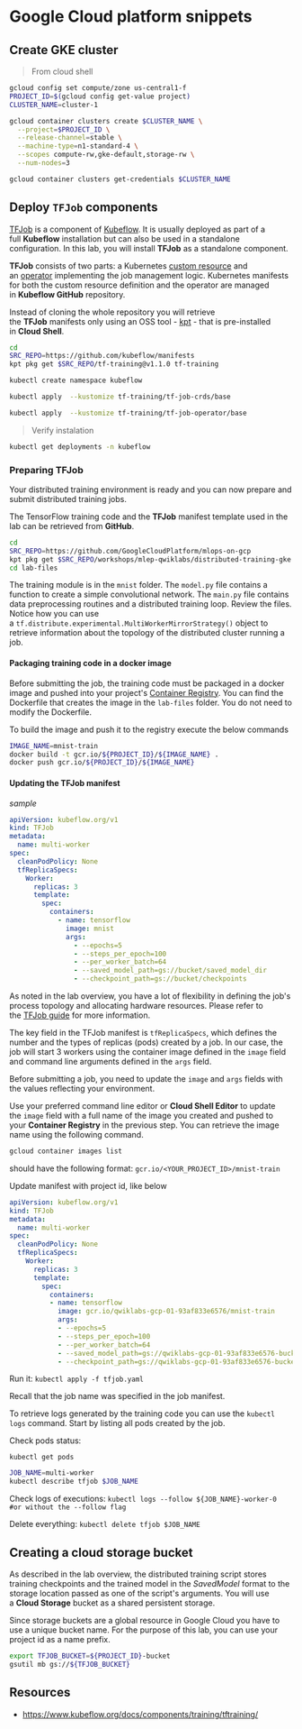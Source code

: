 # Google Cloud platform snippets


## Create GKE cluster
> From cloud shell


```bash
gcloud config set compute/zone us-central1-f
PROJECT_ID=$(gcloud config get-value project)
CLUSTER_NAME=cluster-1
```

```bash
gcloud container clusters create $CLUSTER_NAME \
  --project=$PROJECT_ID \
  --release-channel=stable \
  --machine-type=n1-standard-4 \
  --scopes compute-rw,gke-default,storage-rw \
  --num-nodes=3
```

```bash
gcloud container clusters get-credentials $CLUSTER_NAME
```


## Deploy `TFJob` components

[TFJob](https://www.kubeflow.org/docs/components/training/tftraining/) is a component of [Kubeflow](https://www.kubeflow.org/). It is usually deployed as part of a full **Kubeflow** installation but can also be used in a standalone configuration. In this lab, you will install **TFJob** as a standalone component.

**TFJob** consists of two parts: a Kubernetes [custom resource](https://kubernetes.io/docs/concepts/extend-kubernetes/api-extension/custom-resources/) and an [operator](https://kubernetes.io/docs/concepts/extend-kubernetes/operator/) implementing the job management logic. Kubernetes manifests for both the custom resource definition and the operator are managed in **Kubeflow GitHub** repository.

Instead of cloning the whole repository you will retrieve the **TFJob** manifests only using an OSS tool - [kpt](https://googlecontainertools.github.io/kpt/) - that is pre-installed in **Cloud Shell**.

```bash
cd
SRC_REPO=https://github.com/kubeflow/manifests
kpt pkg get $SRC_REPO/tf-training@v1.1.0 tf-training
```

```bash
kubectl create namespace kubeflow
```

```bash
kubectl apply  --kustomize tf-training/tf-job-crds/base
```

```bash
kubectl apply  --kustomize tf-training/tf-job-operator/base
```

> Verify instalation

```bash
kubectl get deployments -n kubeflow
```

### Preparing TFJob
Your distributed training environment is ready and you can now prepare and submit distributed training jobs.

The TensorFlow training code and the **TFJob** manifest template used in the lab can be retrieved from **GitHub**.

```bash
cd
SRC_REPO=https://github.com/GoogleCloudPlatform/mlops-on-gcp
kpt pkg get $SRC_REPO/workshops/mlep-qwiklabs/distributed-training-gke lab-files
cd lab-files

```

The training module is in the `mnist` folder. The `model.py` file contains a function to create a simple convolutional network. The `main.py` file contains data preprocessing routines and a distributed training loop. Review the files. Notice how you can use a `tf.distribute.experimental.MultiWorkerMirrorStrategy()` object to retrieve information about the topology of the distributed cluster running a job.


#### Packaging training code in a docker image

Before submitting the job, the training code must be packaged in a docker image and pushed into your project's [Container Registry](https://cloud.google.com/container-registry). You can find the Dockerfile that creates the image in the `lab-files` folder. You do not need to modify the Dockerfile.

To build the image and push it to the registry execute the below commands

```bash
IMAGE_NAME=mnist-train
docker build -t gcr.io/${PROJECT_ID}/${IMAGE_NAME} .
docker push gcr.io/${PROJECT_ID}/${IMAGE_NAME}
```

#### Updating the TFJob manifest

_sample_
```yaml
apiVersion: kubeflow.org/v1
kind: TFJob
metadata:
  name: multi-worker
spec:
  cleanPodPolicy: None
  tfReplicaSpecs:
    Worker:
      replicas: 3
      template:
        spec:
          containers:
            - name: tensorflow
              image: mnist
              args:
                - --epochs=5
                - --steps_per_epoch=100
                - --per_worker_batch=64
                - --saved_model_path=gs://bucket/saved_model_dir
                - --checkpoint_path=gs://bucket/checkpoints
```

As noted in the lab overview, you have a lot of flexibility in defining the job's process topology and allocating hardware resources. Please refer to the [TFJob guide](https://www.kubeflow.org/docs/components/training/tftraining/) for more information.

The key field in the TFJob manifest is `tfReplicaSpecs`, which defines the number and the types of replicas (pods) created by a job. In our case, the job will start 3 workers using the container image defined in the `image` field and command line arguments defined in the `args` field.

Before submitting a job, you need to update the `image` and `args` fields with the values reflecting your environment.

Use your preferred command line editor or **Cloud Shell Editor** to update the `image` field with a full name of the image you created and pushed to your **Container Registry** in the previous step. You can retrieve the image name using the following command.

```bash
gcloud container images list
```

should have the following format:  `gcr.io/<YOUR_PROJECT_ID>/mnist-train`

Update manifest with project id, like below

```yaml
apiVersion: kubeflow.org/v1
kind: TFJob
metadata:
  name: multi-worker
spec:
  cleanPodPolicy: None
  tfReplicaSpecs:
    Worker:
      replicas: 3
      template:
        spec:
          containers:
          - name: tensorflow
            image: gcr.io/qwiklabs-gcp-01-93af833e6576/mnist-train
            args:
            - --epochs=5
            - --steps_per_epoch=100
            - --per_worker_batch=64
            - --saved_model_path=gs://qwiklabs-gcp-01-93af833e6576-bucket/saved_model_dir
            - --checkpoint_path=gs://qwiklabs-gcp-01-93af833e6576-bucket/checkpoints
```

Run it: `kubectl apply -f tfjob.yaml`

Recall that the job name was specified in the job manifest.

To retrieve logs generated by the training code you can use the `kubectl logs` command. Start by listing all pods created by the job.

Check pods status: 

`kubectl get pods`

```bash
JOB_NAME=multi-worker
kubectl describe tfjob $JOB_NAME
```

Check logs of executions: `kubectl logs --follow ${JOB_NAME}-worker-0 #or without the --follow flag` 


Delete everything: `kubectl delete tfjob $JOB_NAME`


## Creating a cloud storage bucket

As described in the lab overview, the distributed training script stores training checkpoints and the trained model in the _SavedModel_ format to the storage location passed as one of the script's arguments. You will use a **Cloud Storage** bucket as a shared persistent storage.

Since storage buckets are a global resource in Google Cloud you have to use a unique bucket name. For the purpose of this lab, you can use your project id as a name prefix.

```bash
export TFJOB_BUCKET=${PROJECT_ID}-bucket
gsutil mb gs://${TFJOB_BUCKET}
```


## Resources
- https://www.kubeflow.org/docs/components/training/tftraining/